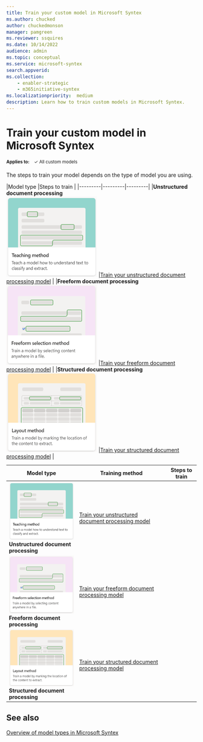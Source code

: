 ```yaml
---
title: Train your custom model in Microsoft Syntex
ms.author: chucked
author: chuckedmonson
manager: pamgreen
ms.reviewer: ssquires
ms.date: 10/14/2022
audience: admin
ms.topic: conceptual
ms.service: microsoft-syntex
search.appverid: 
ms.collection: 
    - enabler-strategic
    - m365initiative-syntex
ms.localizationpriority:  medium
description: Learn how to train custom models in Microsoft Syntex.
---
```


# Train your custom model in Microsoft Syntex

<sup>**Applies to:**  &ensp; &#10003; All custom models &ensp; </sup>

The steps to train your model depends on the type of model you are using. 

|Model type  |Steps to train  |
|---------|---------|---------|
|**Unstructured document processing**<br>![Tile for teaching method.](../media/content-understanding/teaching-method-tile-2.png) |[Train your unstructured document processing model](create-a-classifier.md)   |
|**Freeform document processing**<br>![Tile for freeform seletion method.](../media/content-understanding/freeform-selection-method-tile-2.png) |[Train your freeform document processing model](train-freeform-document-processing-model.md)       |
|**Structured document processing**![Tile for layout method.](../media/content-understanding/layout-method-tile-2.png)   |[Train your structured document processing model](create-a-form-processing-model.md)     |


|Model type  |Training method  |Steps to train  |
|---------|---------|---------|
|![Tile for teaching method.](../media/content-understanding/teaching-method-tile-2.png)<br>**Unstructured document processing** |[Train your unstructured document processing model](create-a-classifier.md)   |
|![Tile for freeform seletion method.](../media/content-understanding/freeform-selection-method-tile-2.png)<br>**Freeform document processing** |[Train your freeform document processing model](train-freeform-document-processing-model.md)       |
|![Tile for layout method.](../media/content-understanding/layout-method-tile-2.png)<br>**Structured document processing**   |[Train your structured document processing model](create-a-form-processing-model.md)     |




## See also

[Overview of model types in Microsoft Syntex](model-types-overview.md)
